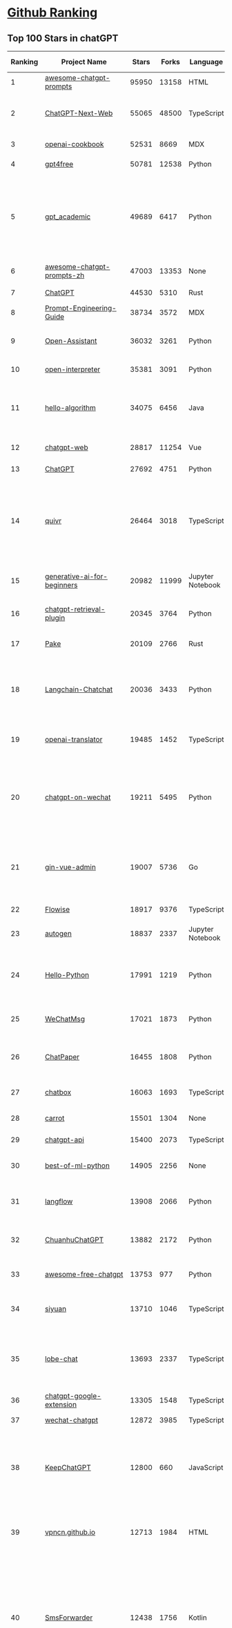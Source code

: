 [Github Ranking](../README.md)
==========

## Top 100 Stars in chatGPT

| Ranking | Project Name | Stars | Forks | Language | Open Issues | Description | Last Commit |
| ------- | ------------ | ----- | ----- | -------- | ----------- | ----------- | ----------- |
| 1 | [awesome-chatgpt-prompts](https://github.com/f/awesome-chatgpt-prompts) | 95950 | 13158 | HTML | 0 | This repo includes ChatGPT prompt curation to use ChatGPT better. | 2023-12-25T21:15:14Z |
| 2 | [ChatGPT-Next-Web](https://github.com/ChatGPTNextWeb/ChatGPT-Next-Web) | 55065 | 48500 | TypeScript | 66 | A cross-platform ChatGPT/Gemini UI (Web / PWA / Linux / Win / MacOS). 一键拥有你自己的跨平台 ChatGPT/Gemini 应用。 | 2023-12-26T01:31:02Z |
| 3 | [openai-cookbook](https://github.com/openai/openai-cookbook) | 52531 | 8669 | MDX | 29 | Examples and guides for using the OpenAI API | 2023-12-25T13:37:39Z |
| 4 | [gpt4free](https://github.com/xtekky/gpt4free) | 50781 | 12538 | Python | 109 | The official gpt4free repository \| various collection of powerful language models | 2023-12-25T11:04:38Z |
| 5 | [gpt_academic](https://github.com/binary-husky/gpt_academic) | 49689 | 6417 | Python | 204 | 为ChatGPT/GLM提供实用化交互界面，特别优化论文阅读/润色/写作体验，模块化设计，支持自定义快捷按钮&函数插件，支持Python和C++等项目剖析&自译解功能，PDF/LaTex论文翻译&总结功能，支持并行问询多种LLM模型，支持chatglm2等本地模型。兼容文心一言, moss, llama2, rwkv, claude2, 通义千问, 书生, 讯飞星火等。 | 2023-12-25T14:58:08Z |
| 6 | [awesome-chatgpt-prompts-zh](https://github.com/PlexPt/awesome-chatgpt-prompts-zh) | 47003 | 13353 | None | 38 | ChatGPT 中文调教指南。各种场景使用指南。学习怎么让它听你的话。 | 2023-12-06T17:31:31Z |
| 7 | [ChatGPT](https://github.com/lencx/ChatGPT) | 44530 | 5310 | Rust | 548 | 🔮 ChatGPT Desktop Application (Mac, Windows and Linux) | 2023-12-20T03:20:35Z |
| 8 | [Prompt-Engineering-Guide](https://github.com/dair-ai/Prompt-Engineering-Guide) | 38734 | 3572 | MDX | 39 | 🐙 Guides, papers, lecture, notebooks and resources for prompt engineering | 2023-12-25T21:01:23Z |
| 9 | [Open-Assistant](https://github.com/LAION-AI/Open-Assistant) | 36032 | 3261 | Python | 223 | OpenAssistant is a chat-based assistant that understands tasks, can interact with third-party systems, and retrieve information dynamically to do so. | 2023-12-05T08:06:59Z |
| 10 | [open-interpreter](https://github.com/KillianLucas/open-interpreter) | 35381 | 3091 | Python | 128 | OpenAI's Code Interpreter in your terminal, running locally | 2023-12-26T02:24:26Z |
| 11 | [hello-algorithm](https://github.com/geekxh/hello-algorithm) | 34075 | 6456 | Java | 9 | 🌍 针对小白的算法训练 \| 包括四部分：①.大厂面经 ②.力扣图解  ③.千本开源电子书 ④.百张技术思维导图（项目花了上百小时，希望可以点 star 支持，🌹感谢~）推荐免费ChatGPT使用网站 | 2023-06-13T04:13:17Z |
| 12 | [chatgpt-web](https://github.com/Chanzhaoyu/chatgpt-web) | 28817 | 11254 | Vue | 11 | 用 Express 和  Vue3 搭建的 ChatGPT 演示网页 | 2023-12-11T02:59:09Z |
| 13 | [ChatGPT](https://github.com/acheong08/ChatGPT) | 27692 | 4751 | Python | 11 | Reverse engineered ChatGPT API | 2023-08-02T06:02:10Z |
| 14 | [quivr](https://github.com/StanGirard/quivr) | 26464 | 3018 | TypeScript | 80 | Your GenAI Second Brain 🧠  A personal productivity assistant (RAG) ⚡️🤖 Chat with your docs (PDF, CSV, ...)  & apps using Langchain, GPT 3.5 / 4 turbo, Private, Anthropic, VertexAI, Ollama, LLMs, that you can share with users !  Local & Private alternative to OpenAI GPTs & ChatGPT powered by retrieval-augmented generation  | 2023-12-25T19:13:39Z |
| 15 | [generative-ai-for-beginners](https://github.com/microsoft/generative-ai-for-beginners) | 20982 | 11999 | Jupyter Notebook | 12 | 12 Lessons, Get Started Building with Generative AI  🔗 https://microsoft.github.io/generative-ai-for-beginners/ | 2023-12-25T13:32:42Z |
| 16 | [chatgpt-retrieval-plugin](https://github.com/openai/chatgpt-retrieval-plugin) | 20345 | 3764 | Python | 135 | The ChatGPT Retrieval Plugin lets you easily find personal or work documents by asking questions in natural language. | 2023-12-15T21:51:42Z |
| 17 | [Pake](https://github.com/tw93/Pake) | 20109 | 2766 | Rust | 5 | 🤱🏻 Turn any webpage into a desktop app with Rust.  🤱🏻 利用 Rust 轻松构建轻量级多端桌面应用 | 2023-12-22T09:14:49Z |
| 18 | [Langchain-Chatchat](https://github.com/chatchat-space/Langchain-Chatchat) | 20036 | 3433 | Python | 72 | Langchain-Chatchat（原Langchain-ChatGLM）基于 Langchain 与 ChatGLM 等语言模型的本地知识库问答 \| Langchain-Chatchat (formerly langchain-ChatGLM), local knowledge based LLM (like ChatGLM) QA app with langchain  | 2023-12-25T03:59:58Z |
| 19 | [openai-translator](https://github.com/openai-translator/openai-translator) | 19485 | 1452 | TypeScript | 318 | 基于 ChatGPT API 的划词翻译浏览器插件和跨平台桌面端应用    -    Browser extension and cross-platform desktop application for translation based on ChatGPT API. | 2023-12-25T22:12:09Z |
| 20 | [chatgpt-on-wechat](https://github.com/zhayujie/chatgpt-on-wechat) | 19211 | 5495 | Python | 234 | 基于大模型搭建的微信聊天机器人，同时支持微信、企业微信、公众号、飞书接入，可选择GPT3.5/GPT4.0/Claude/文心一言/讯飞星火/通义千问/Gemini/LinkAI，能处理文本、语音和图片，访问操作系统和互联网，支持基于自有知识库进行定制企业智能客服。 | 2023-12-25T10:15:33Z |
| 21 | [gin-vue-admin](https://github.com/flipped-aurora/gin-vue-admin) | 19007 | 5736 | Go | 32 | 基于vite+vue3+gin搭建的开发基础平台（支持TS,JS混用），集成jwt鉴权，权限管理，动态路由，显隐可控组件，分页封装，多点登录拦截，资源权限，上传下载，代码生成器，表单生成器,chatGPT自动查表等开发必备功能。 | 2023-12-26T03:05:36Z |
| 22 | [Flowise](https://github.com/FlowiseAI/Flowise) | 18917 | 9376 | TypeScript | 259 | Drag & drop UI to build your customized LLM flow | 2023-12-25T05:06:40Z |
| 23 | [autogen](https://github.com/microsoft/autogen) | 18837 | 2337 | Jupyter Notebook | 283 | Enable Next-Gen Large Language Model Applications. Join our Discord: https://discord.gg/pAbnFJrkgZ | 2023-12-26T02:02:06Z |
| 24 | [Hello-Python](https://github.com/mouredev/Hello-Python) | 17991 | 1219 | Python | 11 | Curso para aprender el lenguaje de programación Python desde cero y para principiantes. 75 clases, 37 horas en vídeo, código, proyectos y grupo de chat. Fundamentos, frontend, backend, testing, IA... | 2023-12-15T14:28:28Z |
| 25 | [WeChatMsg](https://github.com/LC044/WeChatMsg) | 17021 | 1873 | Python | 37 | 提取微信聊天记录，将其导出成HTML、Word、CSV文档永久保存，对聊天记录进行分析生成年度聊天报告 | 2023-12-26T03:01:49Z |
| 26 | [ChatPaper](https://github.com/kaixindelele/ChatPaper) | 16455 | 1808 | Python | 62 | Use ChatGPT to summarize the arXiv papers. 全流程加速科研，利用chatgpt进行论文全文总结+专业翻译+润色+审稿+审稿回复 | 2023-10-29T18:07:28Z |
| 27 | [chatbox](https://github.com/Bin-Huang/chatbox) | 16063 | 1693 | TypeScript | 206 | Chatbox is a desktop client for ChatGPT, Claude and other LLMs, available on Windows, Mac, Linux | 2023-12-23T13:31:08Z |
| 28 | [carrot](https://github.com/xx025/carrot) | 15501 | 1304 | None | 2 | Free ChatGPT Site List 这儿为你准备了众多免费好用的ChatGPT镜像站点 | 2023-12-25T10:46:00Z |
| 29 | [chatgpt-api](https://github.com/transitive-bullshit/chatgpt-api) | 15400 | 2073 | TypeScript | 60 | Node.js client for the official ChatGPT API. 🔥 | 2023-12-05T23:24:28Z |
| 30 | [best-of-ml-python](https://github.com/ml-tooling/best-of-ml-python) | 14905 | 2256 | None | 18 | 🏆 A ranked list of awesome machine learning Python libraries. Updated weekly. | 2023-12-21T15:57:57Z |
| 31 | [langflow](https://github.com/logspace-ai/langflow) | 13908 | 2066 | Python | 54 | ⛓️ Langflow is a UI for LangChain, designed with react-flow to provide an effortless way to experiment and prototype flows. | 2023-12-25T19:58:27Z |
| 32 | [ChuanhuChatGPT](https://github.com/GaiZhenbiao/ChuanhuChatGPT) | 13882 | 2172 | Python | 79 | GUI for ChatGPT API and many LLMs. Supports agents, file-based QA, GPT finetuning and query with web search. All with a neat UI. | 2023-12-25T08:23:25Z |
| 33 | [awesome-free-chatgpt](https://github.com/LiLittleCat/awesome-free-chatgpt) | 13753 | 977 | Python | 13 | 🆓免费的 ChatGPT 镜像网站列表，持续更新。List of free ChatGPT mirror sites, continuously updated.  | 2023-12-20T08:29:20Z |
| 34 | [siyuan](https://github.com/siyuan-note/siyuan) | 13710 | 1046 | TypeScript | 69 | A privacy-first, self-hosted, fully open source personal knowledge management software, written in typescript and golang. | 2023-12-26T02:59:20Z |
| 35 | [lobe-chat](https://github.com/lobehub/lobe-chat) | 13693 | 2337 | TypeScript | 97 | 🤖 Lobe Chat - an open-source, high-performance chatbot framework that supports speech synthesis, multimodal, and extensible Function Call plugin system. Supports one-click free deployment of your private ChatGPT/LLM web application. | 2023-12-26T02:15:11Z |
| 36 | [chatgpt-google-extension](https://github.com/wong2/chatgpt-google-extension) | 13305 | 1548 | TypeScript | 93 | This project is deprecated. Check my new project ChatHub: | 2023-10-25T09:48:26Z |
| 37 | [wechat-chatgpt](https://github.com/fuergaosi233/wechat-chatgpt) | 12872 | 3985 | TypeScript | 53 | Use ChatGPT On Wechat via wechaty | 2023-05-05T20:16:17Z |
| 38 | [KeepChatGPT](https://github.com/xcanwin/KeepChatGPT) | 12800 | 660 | JavaScript | 116 | 这是一款提高ChatGPT的数据安全能力和效率的插件。并且免费共享大量创新功能，如：自动刷新、保持活跃、数据安全、取消审计、克隆对话、言无不尽、净化页面、展示大屏、展示全屏、拦截跟踪、日新月异等。让我们的AI体验无比安全、顺畅、丝滑、高效、简洁。 | 2023-11-28T03:04:21Z |
| 39 | [vpncn.github.io](https://github.com/vpncn/vpncn.github.io) | 12713 | 1984 | HTML | 0 | 2023中国翻墙软件VPN推荐以及科学上网避坑，稳定好用。对比SSR机场、蓝灯、V2ray、老王VPN、VPS搭建梯子等科学上网与翻墙软件，中国最新科学上网翻墙梯子VPN下载推荐，访问Chatgpt。 | 2023-12-09T15:23:03Z |
| 40 | [SmsForwarder](https://github.com/pppscn/SmsForwarder) | 12438 | 1756 | Kotlin | 11 | 短信转发器——监控Android手机短信、来电、APP通知，并根据指定规则转发到其他手机：钉钉群自定义机器人、钉钉企业内机器人、企业微信群机器人、飞书机器人、企业微信应用消息、邮箱、bark、webhook、Telegram机器人、Server酱、PushPlus、手机短信等。包括主动控制服务端与客户端，让你轻松远程发短信、查短信、查通话、查话簿、查电量等。（V3.0 新增）PS.这个APK主要是学习与自用，如有BUG请提ISSUE，同时欢迎大家提PR指正 | 2023-12-12T05:42:07Z |
| 41 | [ChatALL](https://github.com/sunner/ChatALL) | 12286 | 1773 | JavaScript | 119 |  Concurrently chat with ChatGPT, Bing Chat, Bard, Alpaca, Vicuna, Claude, ChatGLM, MOSS, 讯飞星火, 文心一言 and more, discover the best answers | 2023-12-17T12:43:07Z |
| 42 | [haystack](https://github.com/deepset-ai/haystack) | 12071 | 1510 | Python | 338 | :mag: LLM orchestration framework to build customizable, production-ready LLM applications. Connect components (models, vector DBs, file converters) to pipelines or agents that can interact with your data. With advanced retrieval methods, it's best suited for building RAG, question answering, semantic search or conversational agent chatbots. | 2023-12-25T16:11:05Z |
| 43 | [LLaVA](https://github.com/haotian-liu/LLaVA) | 11917 | 1217 | Python | 432 | [NeurIPS'23 Oral] Visual Instruction Tuning: LLaVA (Large Language-and-Vision Assistant) built towards GPT-4V level capabilities. | 2023-12-22T23:39:42Z |
| 44 | [MOSS](https://github.com/OpenLMLab/MOSS) | 11693 | 1148 | Python | 230 | An open-source tool-augmented conversational language model from Fudan University | 2023-09-08T08:51:08Z |
| 45 | [botpress](https://github.com/botpress/botpress) | 11449 | 1646 | TypeScript | 2 | The open-source hub to build & deploy GPT/LLM Agents ⚡️ | 2023-12-23T08:17:16Z |
| 46 | [chatgpt-mirai-qq-bot](https://github.com/lss233/chatgpt-mirai-qq-bot) | 10764 | 1368 | Python | 287 | 🚀 一键部署！真正的 AI 聊天机器人！支持ChatGPT、文心一言、讯飞星火、Bing、Bard、ChatGLM、POE，多账号，人设调教，虚拟女仆、图片渲染、语音发送 \| 支持 QQ、Telegram、Discord、微信 等平台 | 2023-11-22T03:13:33Z |
| 47 | [RWKV-LM](https://github.com/BlinkDL/RWKV-LM) | 10557 | 738 | Python | 41 | RWKV is an RNN with transformer-level LLM performance. It can be directly trained like a GPT (parallelizable). So it's combining the best of RNN and transformer - great performance, fast inference, saves VRAM, fast training, "infinite" ctx_len, and free sentence embedding. | 2023-12-19T12:51:50Z |
| 48 | [GPT_API_free](https://github.com/chatanywhere/GPT_API_free) | 10359 | 867 | Python | 10 | Free ChatGPT API Key，免费ChatGPT API，支持GPT4 API（免费），ChatGPT国内可用免费转发API，直连无需代理。可以搭配ChatBox等软件/插件使用，极大降低接口使用成本。国内即可无限制畅快聊天。 | 2023-12-20T12:49:09Z |
| 49 | [Chat2DB](https://github.com/chat2db/Chat2DB) | 10314 | 1294 | Java | 257 | 🔥 🔥 🔥 An intelligent and versatile general-purpose SQL client and reporting tool for databases which integrates ChatGPT capabilities.(智能的通用数据库SQL客户端和报表工具) | 2023-12-25T13:09:23Z |
| 50 | [FinGPT](https://github.com/AI4Finance-Foundation/FinGPT) | 9971 | 2122 | Jupyter Notebook | 55 | Data-Centric FinGPT.  Open-source for open finance!  Revolutionize 🔥    We release the trained model on HuggingFace. | 2023-12-22T08:53:12Z |
| 51 | [novel](https://github.com/steven-tey/novel) | 9721 | 915 | TypeScript | 70 | Notion-style WYSIWYG editor with AI-powered autocompletion. | 2023-12-21T04:21:53Z |
| 52 | [llama-gpt](https://github.com/getumbrel/llama-gpt) | 9697 | 611 | TypeScript | 66 | A self-hosted, offline, ChatGPT-like chatbot. Powered by Llama 2. 100% private, with no data leaving your device. New: Code Llama support! | 2023-12-22T14:22:23Z |
| 53 | [BingGPT](https://github.com/dice2o/BingGPT) | 9322 | 720 | JavaScript | 235 | Desktop application of new Bing's AI-powered chat (Windows, macOS and Linux) | 2023-12-13T08:39:07Z |
| 54 | [h2ogpt](https://github.com/h2oai/h2ogpt) | 9175 | 1119 | Python | 223 | Private Q&A and summarization of documents+images or chat with local GPT, 100% private, Apache 2.0. Supports Mixtral, llama.cpp, and more. Demo: https://gpt.h2o.ai/ https://codellama.h2o.ai/ | 2023-12-25T13:28:33Z |
| 55 | [chatGPTBox](https://github.com/josStorer/chatGPTBox) | 9156 | 668 | JavaScript | 205 | Integrating ChatGPT into your browser deeply, everything you need is here | 2023-12-23T16:52:48Z |
| 56 | [awesome-chatgpt-zh](https://github.com/yzfly/awesome-chatgpt-zh) | 9043 | 784 | Python | 2 | ChatGPT 中文指南🔥，ChatGPT 中文调教指南，指令指南，应用开发指南，精选资源清单，更好的使用 chatGPT 让你的生产力 up up up! 🚀 | 2023-12-18T13:02:54Z |
| 57 | [ChatRWKV](https://github.com/BlinkDL/ChatRWKV) | 8990 | 671 | Python | 20 | ChatRWKV is like ChatGPT but powered by RWKV (100% RNN) language model, and open source. | 2023-12-14T11:03:07Z |
| 58 | [gorilla](https://github.com/ShishirPatil/gorilla) | 8785 | 676 | Python | 36 | Gorilla: An API store for LLMs | 2023-11-29T19:03:30Z |
| 59 | [hamulete](https://github.com/hoochanlon/hamulete) | 8599 | 1877 | Jupyter Notebook | 0 | 🏔️国立台湾大学、新加坡国立大学、早稻田大学、东京大学，中央研究院（台湾）以及中国重点高校及科研机构，社科、经济、数学、博弈论、哲学、系统工程类学术论文等知识库。 | 2023-12-11T12:14:57Z |
| 60 | [leedl-tutorial](https://github.com/datawhalechina/leedl-tutorial) | 8559 | 2400 | Jupyter Notebook | 3 | 《李宏毅深度学习教程》，PDF下载地址：https://github.com/datawhalechina/leedl-tutorial/releases | 2023-12-02T09:00:56Z |
| 61 | [go-proxy-bingai](https://github.com/adams549659584/go-proxy-bingai) | 8416 | 8701 | HTML | 221 | 用 Vue3 和 Go 搭建的微软 New Bing 演示站点，拥有一致的 UI 体验，支持 ChatGPT 提示词，国内可用。 | 2023-11-20T12:53:37Z |
| 62 | [web-llm](https://github.com/mlc-ai/web-llm) | 8076 | 482 | TypeScript | 45 | Bringing large-language models and chat to web browsers. Everything runs inside the browser with no server support. | 2023-12-25T13:17:42Z |
| 63 | [EdgeGPT](https://github.com/acheong08/EdgeGPT) | 8059 | 952 | Python | 37 | Reverse engineered API of Microsoft's Bing Chat AI | 2023-08-03T13:37:26Z |
| 64 | [awesome-chatgpt](https://github.com/humanloop/awesome-chatgpt) | 8031 | 518 | None | 23 | Curated list of awesome tools, demos, docs for ChatGPT and GPT-3 | 2023-12-15T09:15:51Z |
| 65 | [chatgpt-demo](https://github.com/anse-app/chatgpt-demo) | 7764 | 3884 | TypeScript | 38 | Minimal web UI for ChatGPT.  | 2023-11-21T15:30:49Z |
| 66 | [deploy](https://github.com/pandora-next/deploy) | 7602 | 1508 | PHP | 4 | Pandora Cloud + Pandora Server + Shared Chat + BackendAPI Proxy + Chat2API + Signup Free = PandoraNext. New GPTs(Gizmo) UI, All in one! | 2023-12-22T12:03:19Z |
| 67 | [LMFlow](https://github.com/OptimalScale/LMFlow) | 7532 | 1074 | Python | 23 | An Extensible Toolkit for Finetuning and Inference of Large Foundation Models. Large Models for All. | 2023-12-09T10:26:43Z |
| 68 | [one-api](https://github.com/songquanpeng/one-api) | 7466 | 1907 | Go | 249 | OpenAI 接口管理 & 分发系统，支持 Azure、Anthropic Claude、Google PaLM 2 & Gemini、智谱 ChatGLM、百度文心一言、讯飞星火认知、阿里通义千问、360 智脑以及腾讯混元，可用于二次分发管理 key，仅单可执行文件，已打包好 Docker 镜像，一键部署，开箱即用. OpenAI key management & redistribution system, using a single API for all LLMs, and features an English UI. | 2023-12-25T10:23:20Z |
| 69 | [PaLM-rlhf-pytorch](https://github.com/lucidrains/PaLM-rlhf-pytorch) | 7462 | 645 | Python | 12 | Implementation of RLHF (Reinforcement Learning with Human Feedback) on top of the PaLM architecture. Basically ChatGPT but with PaLM | 2023-07-27T12:05:48Z |
| 70 | [go-openai](https://github.com/sashabaranov/go-openai) | 7368 | 1089 | Go | 56 | OpenAI ChatGPT, GPT-3, GPT-4, DALL·E, Whisper API wrapper for Go | 2023-12-24T16:49:43Z |
| 71 | [LLMSurvey](https://github.com/RUCAIBox/LLMSurvey) | 7003 | 561 | Python | 10 | The official GitHub page for the survey paper "A Survey of Large Language Models". | 2023-11-27T03:57:12Z |
| 72 | [gpt4free-ts](https://github.com/xiangsx/gpt4free-ts) | 6966 | 1482 | TypeScript | 45 | Providing a free OpenAI GPT-4 API !   This is a replication project for the typescript version of xtekky/gpt4free | 2023-11-28T06:44:25Z |
| 73 | [promptflow](https://github.com/microsoft/promptflow) | 6945 | 495 | Python | 42 | Build high-quality LLM apps - from prototyping, testing to production deployment and monitoring. | 2023-12-26T02:47:02Z |
| 74 | [shell_gpt](https://github.com/TheR1D/shell_gpt) | 6856 | 548 | Python | 16 | A command-line productivity tool powered by GPT-3 and GPT-4, will help you accomplish your tasks faster and more efficiently. | 2023-12-24T07:24:24Z |
| 75 | [BetterChatGPT](https://github.com/ztjhz/BetterChatGPT) | 6768 | 2346 | TypeScript | 160 | An amazing UI for OpenAI's ChatGPT (Website + Windows + MacOS + Linux) | 2023-12-23T13:50:21Z |
| 76 | [yao](https://github.com/YaoApp/yao) | 6612 | 604 | Go | 72 | :rocket: A performance app engine to create web services and applications in minutes.Suitable for AI, IoT, Industrial Internet, Connected Vehicles, DevOps, Energy, Finance and many other use-cases. | 2023-12-26T02:56:39Z |
| 77 | [embedchain](https://github.com/embedchain/embedchain) | 6237 | 1121 | Python | 109 | The Open Source RAG framework | 2023-12-25T18:23:22Z |
| 78 | [anything-llm](https://github.com/Mintplex-Labs/anything-llm) | 6216 | 690 | JavaScript | 18 | Open-source ChatGPT experience for both open and closed source LLMs, embedders, and vector databases. Unlimited documents, messages, and concurrent users with permission management in one app. | 2023-12-23T00:03:31Z |
| 79 | [chatgpt-advanced](https://github.com/interstellard/chatgpt-advanced) | 6213 | 796 | TypeScript | 79 | WebChatGPT: A browser extension that augments your ChatGPT prompts with web results. | 2023-11-27T18:28:41Z |
| 80 | [chatgpt_system_prompt](https://github.com/LouisShark/chatgpt_system_prompt) | 6073 | 1165 | Python | 0 | collect agent's system prompt and share some prompt inject knowledge | 2023-12-24T05:57:38Z |
| 81 | [LangChain-Chinese-Getting-Started-Guide](https://github.com/liaokongVFX/LangChain-Chinese-Getting-Started-Guide) | 6064 | 492 | None | 13 | LangChain 的中文入门教程 | 2023-07-07T09:52:46Z |
| 82 | [chatgpt-mac](https://github.com/vincelwt/chatgpt-mac) | 6000 | 495 | JavaScript | 70 | ChatGPT for Mac, living in your menubar. | 2023-10-23T09:53:08Z |
| 83 | [CopilotForXcode](https://github.com/intitni/CopilotForXcode) | 5949 | 277 | Swift | 19 | The missing GitHub Copilot, Codeium and ChatGPT Xcode Source Editor Extension | 2023-12-25T15:37:56Z |
| 84 | [ChatGPT-AutoExpert](https://github.com/spdustin/ChatGPT-AutoExpert) | 5940 | 392 | JavaScript | 0 | 🚀🧠💬 Supercharged Custom Instructions for ChatGPT (non-coding) and ChatGPT Advanced Data Analysis (coding).  | 2023-12-18T15:49:19Z |
| 85 | [GPTCache](https://github.com/zilliztech/GPTCache) | 5795 | 403 | Python | 39 | Semantic cache for LLMs. Fully integrated with LangChain and llama_index.  | 2023-12-24T12:41:00Z |
| 86 | [continue](https://github.com/continuedev/continue) | 5763 | 274 | Python | 86 | ⏩ Continue is an open-source autopilot for VS Code and JetBrains—the easiest way to code with any LLM | 2023-12-26T02:25:07Z |
| 87 | [aider](https://github.com/paul-gauthier/aider) | 5666 | 725 | Python | 57 | aider is AI pair programming in your terminal | 2023-12-25T15:34:18Z |
| 88 | [freegpt-webui](https://github.com/ramonvc/freegpt-webui) | 5554 | 1644 | Python | 85 | GPT 3.5/4 with a Chat Web UI. No API key required. | 2023-09-26T21:09:16Z |
| 89 | [ChatGPT-Shortcut](https://github.com/rockbenben/ChatGPT-Shortcut) | 5494 | 655 | TypeScript | 2 | 🚀💪Maximize your efficiency and productivity, support for English,中文,Español,العربية. 让生产力加倍的AI快捷指令。更有效地定制、保存和分享自己的提示词。在提示词分享社区中，轻松找到适用于不同场景的指令。 | 2023-12-24T13:24:39Z |
| 90 | [Baichuan-7B](https://github.com/baichuan-inc/Baichuan-7B) | 5462 | 542 | Python | 80 | A large-scale 7B pretraining language model developed by BaiChuan-Inc. | 2023-09-30T08:38:56Z |
| 91 | [awesome-chatgpt-api](https://github.com/reorx/awesome-chatgpt-api) | 5391 | 347 | Python | 2 | Curated list of apps and tools that not only use the new ChatGPT API, but also allow users to configure their own API keys, enabling free and on-demand usage of their own quota. | 2023-10-25T04:15:09Z |
| 92 | [wukong-robot](https://github.com/wzpan/wukong-robot) | 5339 | 1231 | Python | 31 | 🤖 wukong-robot 是一个简单、灵活、优雅的中文语音对话机器人/智能音箱项目，支持ChatGPT多轮对话能力，还可能是首个支持脑机交互的开源智能音箱项目。 | 2023-11-28T07:02:22Z |
| 93 | [ChatGPT-Midjourney](https://github.com/Licoy/ChatGPT-Midjourney) | 5327 | 1965 | TypeScript | 8 | 🍭 一键拥有你自己的 ChatGPT+Midjourney 网页服务 \| Own your own ChatGPT+Midjourney web service with one click | 2023-12-16T03:03:39Z |
| 94 | [bob-plugin-openai-translator](https://github.com/openai-translator/bob-plugin-openai-translator) | 5238 | 228 | JavaScript | 4 | 基于 ChatGPT API 的文本翻译、文本润色、语法纠错 Bob 插件，让我们一起迎接不需要巴别塔的新时代！Licensed under CC BY-NC-SA 4.0 | 2023-12-01T09:27:05Z |
| 95 | [rags](https://github.com/run-llama/rags) | 5147 | 625 | Python | 20 | Build ChatGPT over your data, all with natural language | 2023-12-16T11:48:35Z |
| 96 | [yn](https://github.com/purocean/yn) | 5142 | 853 | TypeScript | 31 | A highly extensible Markdown editor. Version control, AI completion, mind map, documents encryption, code snippet running, integrated terminal, chart embedding, HTML applets, Reveal.js, plug-in, and macro replacement. | 2023-12-25T12:21:11Z |
| 97 | [feishu-openai](https://github.com/ConnectAI-E/feishu-openai) | 5116 | 895 | Go | 77 | 🎒 飞书  ×（GPT-4 + GPT-4V + DALL·E-3 + Whisper）=  飞一般的工作体验  🚀 语音对话、角色扮演、多话题讨论、图片创作、表格分析、文档导出 🚀 | 2023-11-26T08:17:33Z |
| 98 | [chatgpt-vscode](https://github.com/mpociot/chatgpt-vscode) | 4921 | 361 | TypeScript | 44 | A VSCode extension that allows you to use ChatGPT | 2023-09-29T18:27:16Z |
| 99 | [Learning-Prompt](https://github.com/thinkingjimmy/Learning-Prompt) | 4909 | 394 | CSS | 12 | Free prompt engineering online course. ChatGPT and Midjourney tutorials are now included! | 2023-09-17T02:06:16Z |
| 100 | [next-enterprise](https://github.com/Blazity/next-enterprise) | 4868 | 936 | TypeScript | 3 | 💼 An enterprise-grade Next.js boilerplate for high-performance, maintainable apps. Packed with features like Tailwind CSS, TypeScript, ESLint, Prettier, testing tools, and more to accelerate your development. | 2023-12-11T23:23:00Z |

